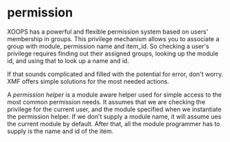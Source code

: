 # permission

XOOPS has a powerful and flexible permission system based on users' membership in groups. This privilege mechanism allows you to associate a group with module, permission name and item\_id. So checking a user's privilege requires finding out their assigned groups, looking up the module id, and using that to look up a name and id.

If that sounds complicated and filled with the potential for error, don't worry. XMF offers simple solutions for the most needed actions.

A _permission helper_ is a module aware helper used for simple access to the most common permission needs. It assumes that we are checking the privilege for the current user, and the module specified when we instantiate the permission helper. If we don't supply a module name, it will assume ues the current module by default. After that, all the module programmer has to supply is the name and id of the item.

